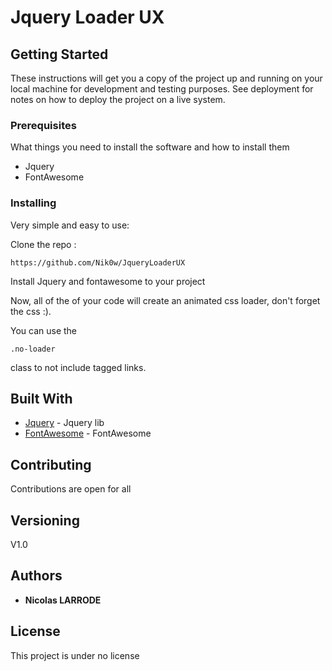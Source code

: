 # Jquery Loader UX

## Getting Started

These instructions will get you a copy of the project up and running on your local machine for development and testing purposes. See deployment for notes on how to deploy the project on a live system.

### Prerequisites

What things you need to install the software and how to install them

 - Jquery
 - FontAwesome

### Installing

Very simple and easy to use:

Clone the repo :

```
https://github.com/Nik0w/JqueryLoaderUX
```

Install Jquery and fontawesome to your project

Now, all of the <a> of your code will create an animated css loader,
don't forget the css :).

You can use the

```
.no-loader
```
class to not include tagged links.

## Built With

* [Jquery](https://code.jquery.com/jquery-3.3.1.js) - Jquery lib
* [FontAwesome](https://use.fontawesome.com/releases/v5.3.1/css/all.css) - FontAwesome

## Contributing

Contributions are open for all

## Versioning

V1.0

## Authors

* **Nicolas LARRODE**

## License

This project is under no license